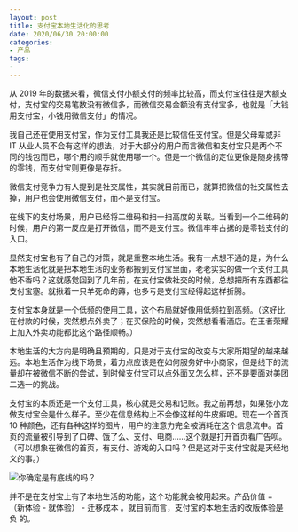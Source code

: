 ```yaml
---
layout: post
title: 支付宝本地生活化的思考
date: 2020/06/30 20:00:00
categories:
- 产品
tags:
- 
---
```


从 2019 年的数据来看，微信支付小额支付的频率比较高，而支付宝往往是大额支付，支付宝的交易笔数没有微信多，而微信交易金额没有支付宝多，也就是「大钱用支付宝，小钱用微信支付」的情况。


我自己还在使用支付宝，作为支付工具我还是比较信任支付宝。但是父母辈或非 IT 从业人员不会有这样的想法，对于大部分的用户而言微信和支付宝只是两个不同的钱包而已，哪个用的顺手就使用哪一个。但是一个微信的定位更像是随身携带的零钱，而支付宝则更像是存折。


微信支付竞争力有人提到是社交属性，其实就目前而已，就算把微信的社交属性去掉，用户也会使用微信支付，而不是支付宝。


在线下的支付场景，用户已经将二维码和扫一扫高度的关联。当看到一个二维码的时候，用户的第一反应是打开微信，而不是支付宝。微信牢牢占据的是零钱支付的入口。


显然支付宝也有了自己的对策，就是重整本地生活。我有一点想不通的是，为什么本地生活化就是把本地生活的业务都搬到支付宝里面，老老实实的做一个支付工具他不香吗？这就感觉回到了几年前，在支付宝做社交的时候，总想把所有东西都往支付宝塞。就揪着一只羊死命的薅，也多亏是支付宝经得起这样折腾。


支付宝本身就是一个低频的使用工具，这个布局就好像用低频拉到高频。（这好比在付款的时候，突然想点外卖了；在买保险的时候，突然想看看酒店。在王者荣耀上加入外卖功能都比这个路径顺畅。）


本地生活的大方向是明确且预期的，只是对于支付宝的改变与大家所期望的越来越远。本地生活作为线下场景，着力点应该是在如何服务好中小商家，但是线下的流量却在被微信不断的尝试，到时候支付宝可以点外面又怎么样，还不是要面对美团二选一的挑战。


支付宝的本质还是一个支付工具，核心就是交易和记账。我之前再想，如果张小龙做支付宝会是什么样子。至少在信息结构上不会像这样的牛皮癣吧。现在一个首页 10 种颜色，还有各种这样的图片，用户的注意力完全被消耗在这个信息流中。首页的流量被引导到了口碑、饿了么、支付、电商……这个就是打开首页看广告呗。（可以想象在微信的首页，有支付、游戏的入口吗？但是这对于支付宝就是天经地义的事。）

![你确定是有底线的吗？](http://pics.naaln.com/blog/2020-06-29-171758.jpg-basicBlog)

并不是在支付宝上有了本地生活的功能，这个功能就会被用起来。产品价值 = （新体验 - 就体验） - 迁移成本 。就目前而言，支付宝的本地生活的改版体验是 负 的。